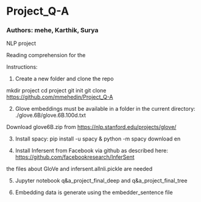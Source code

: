 # Project_Q-A
### Authors: mehe, Karthik, Surya
NLP project

Reading comprehension for the 

Instructions: 

1. Create a new folder and clone the repo

mkdir project
cd project
git init
git clone https://github.com/mmehedin/Project_Q-A

2. Glove embeddings must be available in a folder in the current directory:
./glove.6B/glove.6B.100d.txt

Download glove6B.zip from https://nlp.stanford.edu/projects/glove/

3. Install spacy:
pip install -u spacy & python -m spacy download en

4. Install Infersent from Facebook via github as described here:
https://github.com/facebookresearch/InferSent

the files about GloVe and infersent.allnli.pickle are needed

5. Jupyter notebook q&a_project_final_deep and q&a_project_final_tree

6. Embedding data is generate using the embedder_sentence file


